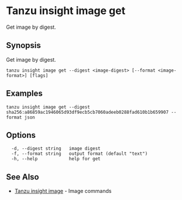 # Tanzu insight image get

Get image by digest.

## <a id='synopsis'></a>Synopsis

Get image by digest.

```
tanzu insight image get --digest <image-digest> [--format <image-format>] [flags]
```

## <a id='examples'></a>Examples

```
tanzu insight image get --digest sha256:a86859ac1946065d93df9ecb5cb7060adeeb0288fad610b1b659907 --format json
```

## <a id='options'></a>Options

```
  -d, --digest string   image digest
  -f, --format string   output format (default "text")
  -h, --help            help for get
```

## <a id='see-also'></a>See Also

* [Tanzu insight image](insight_image.md)	 - Image commands

